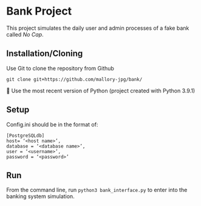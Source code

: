 # Bank Project

This project simulates the daily user and admin processes of a fake bank called *No Cap*.

## Installation/Cloning

Use Git to clone the repository from Github
 ```
 git clone git+https://github.com/mallory-jpg/bank/
 ```

🚀 Use the most recent version of Python (project created with Python 3.9.1)

## Setup
	
Config.ini should be in the format of:

    [PostgreSQLdb] 
    host= ‘<host name>’,
    database = ‘<database name>’,
    user = ‘<username>’,
    password = ‘<password>’
   
    
## Run 
	
From the command line, run ```python3 bank_interface.py``` to enter into the banking system simulation.


